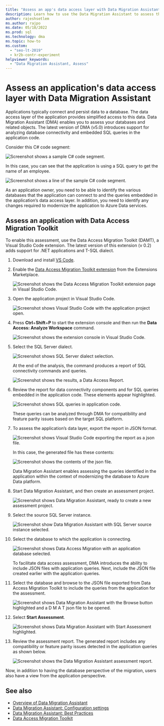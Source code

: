 ```yaml
---
title: "Assess an app's data access layer with Data Migration Assistant"
description: Learn how to use the Data Migration Assistant to assess the data access layer for an application. The data access layer gives access to persisted data.
author: rajeshsetlem
ms.author: rajpo
ms.date: 05/18/2022
ms.prod: sql
ms.technology: dma
ms.topic: how-to
ms.custom:
  - "seo-lt-2019"
  - kr2b-contr-experiment
helpviewer_keywords:
  - "Data Migration Assistant, Assess"
---
```


# Assess an application's data access layer with Data Migration Assistant

Applications typically connect and persist data to a database. The data access layer of the application provides simplified access to this data. Data Migration Assistant (DMA) enables you to assess your databases and related objects. The latest version of DMA (v5.0) introduces support for analyzing database connectivity and embedded SQL queries in the application code.

Consider this C# code segment:

![Screenshot shows a sample C# code segment.](../dma/media/dma-assess-app-data-layer/dma-sample-c-sharp-code-segment.png)

In this case, you can see that the application is using a SQL query to get the name of an employee.

![Screenshot shows a line of the sample C# code segment.](../dma/media/dma-assess-app-data-layer/dma-sample-c-sharp-code-detail.png)

As an application owner, you need to be able to identify the various databases that the application can connect to and the queries embedded in the application’s data access layer. In addition, you need to identify any changes required to modernize the application to Azure Data services.

## Assess an application with Data Access Migration Toolkit

To enable this assessment, use the Data Access Migration Toolkit (DAMT), a Visual Studio Code extension. The latest version of this extension (v 0.2) adds support for .NET applications and T-SQL dialect.

1. Download and install [VS Code](https://code.visualstudio.com/download).
2. Enable the [Data Access Migration Toolkit extension](https://marketplace.visualstudio.com/items?itemName=ms-databasemigration.data-access-migration-toolkit) from the Extensions Marketplace.

   ![Screenshot shows the Data Access Migration Toolkit extension page in Visual Studio Code.](../dma/media/dma-assess-app-data-layer/dma-damt-extension-page.png)

3. Open the application project in Visual Studio Code.

   ![Screenshot shows Visual Studio Code with the application project open.](../dma/media/dma-assess-app-data-layer/dma-app-project-in-vscode.png)

4. Press **Ctrl**+**Shift**+**P** to start the extension console and then run the **Data Access: Analyze Workspace** command.

   ![Screenshot shows the extension console in Visual Studio Code.](../dma/media/dma-assess-app-data-layer/dma-vscode-extension-console.png)

5. Select the SQL Server dialect.

   ![Screenshot shows SQL Server dialect selection.](../dma/media/dma-assess-app-data-layer/dma-sql-server-dialect.png)

   At the end of the analysis, the command produces a report of SQL connectivity commands and queries.

   ![Screenshot shows the results, a Data Access Report.](../dma/media/dma-assess-app-data-layer/dma-data-access-report.png)

6. Review the report for data connectivity components and for SQL queries embedded in the application code. These elements appear highlighted.

   ![Screenshot shows SQL queries in application code.](../dma/media/dma-assess-app-data-layer/dma-sql-queries-in-app-code.png)

   These queries can be analyzed through DMA for compatibility and feature parity issues based on the target SQL platform.

7. To assess the application’s data layer, export the report in JSON format.

   ![Screenshot shows Visual Studio Code exporting the report as a json file.](../dma/media/dma-assess-app-data-layer/dma-json-file-export.png)

   In this case, the generated file has these contents:

   ![Screenshot shows the contents of the json file.](../dma/media/dma-assess-app-data-layer/dma-json-file-contents.png)

   Data Migration Assistant enables assessing the queries identified in the application within the context of modernizing the database to Azure Data platform.

8. Start Data Migration Assistant, and then create an assessment project.

   ![Screenshot shows Data Migration Assistant, ready to create a new assessment project.](../dma/media/dma-assess-app-data-layer/dma-new-assessment-project.png)

9. Select the source SQL Server instance.

   ![Screenshot show Data Migration Assistant with SQL Server source instance selected.](../dma/media/dma-assess-app-data-layer/dma-select-sql-source.png)

10. Select the database to which the application is connecting.

    ![Screenshot shows Data Access Migration with an application database selected.](../dma/media/dma-assess-app-data-layer/dma-select-app-database.png)

    To facilitate data access assessment, DMA introduces the ability to include JSON files with application queries. Next, include the JSON file created earlier with the application queries.

11. Select the database and browse to the JSON file exported from Data Access Migration Toolkit to include the queries from the application for the assessment.

    ![Screenshot shows Data Migration Assistant with the Browse button highlighted and a D M A T json file to be opened.](../dma/media/dma-assess-app-data-layer/dma-open-damt-json-file.png)

12. Select **Start Assessment**.

    ![Screenshot shows Data Migration Assistant with Start Assessment highlighted.](../dma/media/dma-assess-app-data-layer/dma-start-assessment.png)

13. Review the assessment report. The generated report includes any compatibility or feature parity issues detected in the application queries as shown below.

    ![Screenshot shows the Data Migration Assistant assessment report.](../dma/media/dma-assess-app-data-layer/dma-assessment-report.png)

Now, in addition to having the database perspective of the migration, users also have a view from the application perspective.

## See also

* [Overview of Data Migration Assistant](../dma/dma-overview.md)
* [Data Migration Assistant: Configuration settings](../dma/dma-configurationsettings.md)
* [Data Migration Assistant: Best Practices](../dma/dma-bestpractices.md)
* [Data Access Migration Toolkit](https://marketplace.visualstudio.com/items?itemName=ms-databasemigration.data-access-migration-toolkit)
